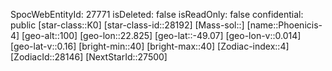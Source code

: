 ﻿---
location: [-49.07,22.825,100]
type: Station
tags:
- astro/Star

---
SpocWebEntityId: 27771
isDeleted: false
isReadOnly: false
confidential: public
[star-class::K0]
[star-class-id::28192]
[Mass-sol::]
[name::Phoenicis-4]
[geo-alt::100]
[geo-lon::22.825]
[geo-lat::-49.07]
[geo-lon-v::0.014]
[geo-lat-v::0.16]
[bright-min::40]
[bright-max::40]
[Zodiac-index::4]
[ZodiacId::28146]
[NextStarId::27500]

